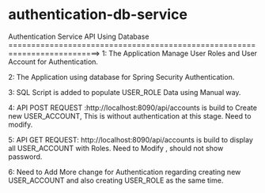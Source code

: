 # authentication-db-service
Authentication Service API Using Database 
==========================================================================> 
1: The Application Manage User Roles and User Account for Authentication.

2: The Application using database for Spring Security Authentication.

3: SQL Script is added to populate USER_ROLE Data using Manual way.

4: API POST REQUEST :http://localhost:8090/api/accounts is build to Create new USER_ACCOUNT,
  This is without authentication at this stage. Need to modify.

5: API GET REQUEST: http://localhost:8090/api/accounts is build to display all USER_ACCOUNT
   with Roles. Need to Modify , should not show password.
   
6: Need to Add More change for Authentication regarding creating new USER_ACCOUNT and also 
   creating USER_ROLE as the same time.   
   

